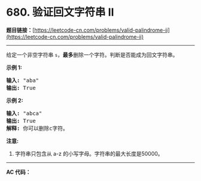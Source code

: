 # 680. 验证回文字符串 Ⅱ

**题目链接：**[https://leetcode-cn.com/problems/valid-palindrome-ii](https://leetcode-cn.com/problems/valid-palindrome-ii)

---

<div class="content__1Y2H">
 <div class="notranslate">
  <p>给定一个非空字符串&nbsp;<code>s</code>，<strong>最多</strong>删除一个字符。判断是否能成为回文字符串。</p> 
  <p><strong>示例 1:</strong></p> 
  <pre class="language-text"><strong>输入:</strong> "aba"
<strong>输出:</strong> True
</pre> 
  <p><strong>示例 2:</strong></p> 
  <pre class="language-text"><strong>输入:</strong> "abca"
<strong>输出:</strong> True
<strong>解释:</strong> 你可以删除c字符。
</pre> 
  <p><strong>注意:</strong></p> 
  <ol> 
   <li>字符串只包含从 a-z 的小写字母。字符串的最大长度是50000。</li> 
  </ol> 
 </div>
</div>

---

**AC 代码：**

```java

```
